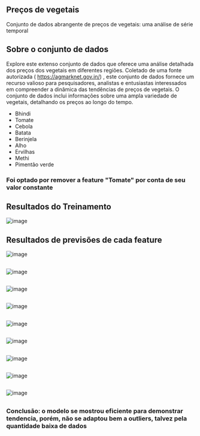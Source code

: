 ## Preços de vegetais
Conjunto de dados abrangente de preços de vegetais: uma análise de série temporal


## Sobre o conjunto de dados
Explore este extenso conjunto de dados que oferece uma análise detalhada dos preços dos vegetais em diferentes regiões. Coletado de uma fonte autorizada ( https://agmarknet.gov.in/) , este conjunto de dados fornece um recurso valioso para pesquisadores, analistas e entusiastas interessados ​​em compreender a dinâmica das tendências de preços de vegetais. O conjunto de dados inclui informações sobre uma ampla variedade de vegetais, detalhando os preços ao longo do tempo.

- Bhindi
- Tomate
- Cebola
- Batata
- Berinjela
- Alho
- Ervilhas
- Methi
- Pimentão verde

### Foi optado por remover a feature "Tomate" por conta de seu valor constante
## Resultados do Treinamento

![image](https://github.com/EvandroSanches/VEGETAIS_RNN/assets/102191806/01f16248-feb0-4395-999e-73c91cb941dd)

## Resultados de previsões de cada feature 

![image](https://github.com/EvandroSanches/VEGETAIS_RNN/assets/102191806/77a5346f-e8c7-46ff-add1-3ffbf8ab161e)

##
![image](https://github.com/EvandroSanches/VEGETAIS_RNN/assets/102191806/91e31e05-a98d-4742-ab3a-293ce6797602)

##
![image](https://github.com/EvandroSanches/VEGETAIS_RNN/assets/102191806/52ce385b-9b56-4e95-899d-4031663ddf97)

##
![image](https://github.com/EvandroSanches/VEGETAIS_RNN/assets/102191806/75a04fe0-4ed9-440b-ba92-f56a1129abc3)

##
![image](https://github.com/EvandroSanches/VEGETAIS_RNN/assets/102191806/7a82de9b-c7b4-455d-9226-9f2b66f57fa5)

##
![image](https://github.com/EvandroSanches/VEGETAIS_RNN/assets/102191806/92b23c6b-1b7a-498a-af5c-3d50e0130564)

##
![image](https://github.com/EvandroSanches/VEGETAIS_RNN/assets/102191806/6898e441-353e-41b1-bb1f-5bfe798e67b6)

##
![image](https://github.com/EvandroSanches/VEGETAIS_RNN/assets/102191806/d43b3237-d991-408c-be80-f300325bedaa)

##
![image](https://github.com/EvandroSanches/VEGETAIS_RNN/assets/102191806/25c9fa33-ba84-401d-885b-16097b56305f)

##
### Conclusão: o modelo se mostrou eficiente para demonstrar tendencia, porém, não se adaptou bem a outliers, talvez pela quantidade baixa de dados

